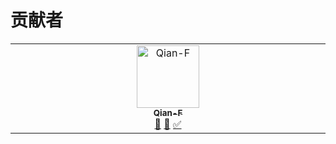 # 贡献者
<!-- ALL-CONTRIBUTORS-LIST:START - Do not remove or modify this section -->
<!-- prettier-ignore-start -->
<!-- markdownlint-disable -->
<table>
  <tbody>
    <tr>
      <td align="center" valign="top" width="14.28%"><a href="https://github.com/Qian-F"><img src="https://avatars.githubusercontent.com/u/111696321?v=4?s=100" width="100px;" alt="Qian-F"/><br /><sub><b>Qian-F</b></sub></a><br /><a href="#maintenance-Qian-F" title="Maintenance">🚧</a> <a href="#ideas-Qian-F" title="Ideas, Planning, & Feedback">🤔</a> <a href="#tutorial-Qian-F" title="Tutorials">✅</a></td>
    </tr>
  </tbody>
</table>
<!-- markdownlint-restore -->
<!-- prettier-ignore-end -->
<!-- ALL-CONTRIBUTORS-LIST:END -->
